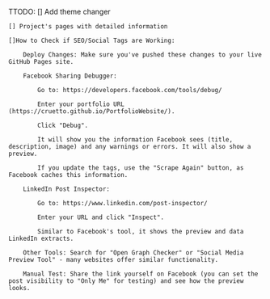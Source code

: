 TTODO:
    [] Add theme changer

    [] Project's pages with detailed information

    []How to Check if SEO/Social Tags are Working:

        Deploy Changes: Make sure you've pushed these changes to your live GitHub Pages site.

        Facebook Sharing Debugger:

            Go to: https://developers.facebook.com/tools/debug/

            Enter your portfolio URL (https://cruetto.github.io/PortfolioWebsite/).

            Click "Debug".

            It will show you the information Facebook sees (title, description, image) and any warnings or errors. It will also show a preview.

            If you update the tags, use the "Scrape Again" button, as Facebook caches this information.

        LinkedIn Post Inspector:

            Go to: https://www.linkedin.com/post-inspector/

            Enter your URL and click "Inspect".

            Similar to Facebook's tool, it shows the preview and data LinkedIn extracts.

        Other Tools: Search for "Open Graph Checker" or "Social Media Preview Tool" - many websites offer similar functionality.

        Manual Test: Share the link yourself on Facebook (you can set the post visibility to "Only Me" for testing) and see how the preview looks.